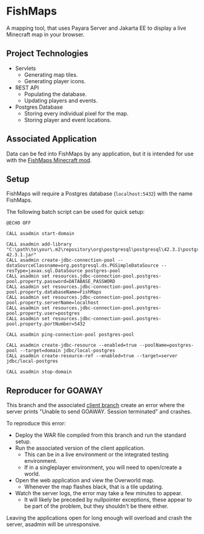 # FishMaps

A mapping tool, that uses Payara Server and Jakarta EE to display a live Minecraft map in your browser.

## Project Technologies
- Servlets
  - Generating map tiles.
  - Generating player icons.
- REST API
  - Populating the database.
  - Updating players and events.
- Postgres Database
  - Storing every individual pixel for the map.
  - Storing player and event locations.

## Associated Application
Data can be fed into FishMaps by any application, but it is intended for use with the [FishMaps Minecraft mod](https://github.com/Viii3/FishMaps-Client).

## Setup
FishMaps will require a Postgres database (`localhost:5432`) with the name FishMaps.

The following batch script can be used for quick setup:
```
@ECHO OFF

CALL asadmin start-domain

CALL asadmin add-library "C:\path\to\your\.m2\repository\org\postgresql\postgresql\42.3.1\postgresql-42.3.1.jar"
CALL asadmin create-jdbc-connection-pool --dataSourceClassname=org.postgresql.ds.PGSimpleDataSource --resType=javax.sql.DataSource postgres-pool
CALL asadmin set resources.jdbc-connection-pool.postgres-pool.property.password=DATABASE_PASSWORD
CALL asadmin set resources.jdbc-connection-pool.postgres-pool.property.databaseName=FishMaps
CALL asadmin set resources.jdbc-connection-pool.postgres-pool.property.serverName=localhost
CALL asadmin set resources.jdbc-connection-pool.postgres-pool.property.user=postgres
CALL asadmin set resources.jdbc-connection-pool.postgres-pool.property.portNumber=5432

CALL asadmin ping-connection-pool postgres-pool

CALL asadmin create-jdbc-resource --enabled=true --poolName=postgres-pool --target=domain jdbc/local-postgres
CALL asadmin create-resource-ref --enabled=true --target=server jdbc/local-postgres

CALL asadmin stop-domain
```

## Reproducer for GOAWAY
This branch and the associated [client branch](https://github.com/Viii3/FishMaps-Client/tree/Reproducer-for-GOAWAY)
create an error where the server prints "Unable to send GOAWAY. Session terminated" and crashes.

To reproduce this error:
- Deploy the WAR file compiled from this branch and run the standard setup.
- Run the associated version of the client application.
  - This can be in a live environment or the integrated testing environment.
  - If in a singleplayer environment, you will need to open/create a world.
- Open the web application and view the Overworld map.
  - Whenever the map flashes black, that is a tile updating.
- Watch the server logs, the error may take a few minutes to appear.
  - It will likely be preceded by nullpointer exceptions, these appear to be part of the problem, but they shouldn't be there either.

Leaving the applications open for long enough will overload and crash the server, asadmin will be unresponsive.
